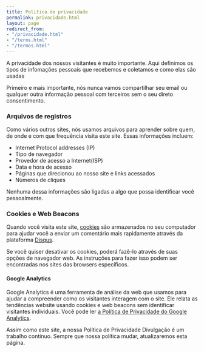 ```yaml
---
title: Politica de privacidade
permalink: privacidade.html
layout: page
redirect_from:
- "/privacidade.html"
- "/terms.html"
- "/termos.html"
---
```


A privacidade dos nossos visitantes é muito importante.
Aqui definimos os tipos de infomações pessoais que recebemos e coletamos
e como elas são usadas

Primeiro e mais importante, nós nunca vamos compartilhar seu email ou qualquer outra
informação pessoal com terceiros sem o seu direto consentimento.

### Arquivos de registros

Como vários outros sites, nós usamos arquivos para aprender sobre quem, de onde e
com que frequência visita este site. Essas informações incluem:

* Internet Protocol addresses (IP)
* Tipo de navegador
* Provedor de acesso a Internet(ISP)
* Data e hora de acesso
* Páginas que direcionou ao nosso site e links acessados
* Nùmeros de cliques

Nenhuma dessa informações são ligadas a algo que possa identificar você pessoalmente.

### Cookies e Web Beacons

Quando você visita este site, [cookies](https://pt.wikipedia.org/wiki/Cookie_HTTP) são armazenados no seu computador para ajudar você a enviar um comentário mais rapidamente através da plataforma [Disqus](http://disqus.com).

Se você quiser desativar os cookies, poderá fazê-lo através de suas opções de navegador web. As instruções para fazer isso podem ser encontradas nos sites das browsers específicos.

#### Google Analytics

Google Analytics é uma ferramenta de análise da web que usamos para ajudar a compreender como os visitantes interagem com o site. Ele relata as tendências website usando cookies e web beacons sem identificar visitantes individuais. Você pode ler [a Política de Privacidade do Google Analytics](http://www.google.com/analytics/learn/privacy.html).

Assim como este site, a nossa Política de Privacidade Divulgação é um trabalho contínuo. Sempre que nossa política mudar, atualizaremos esta página.

